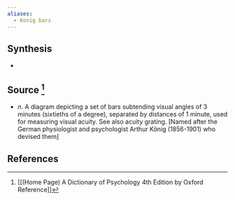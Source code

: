 ```yaml
---
aliases:
  - Konig bars
---
```

## Synthesis
- 
## Source [^1]
- $n$. A diagram depicting a set of bars subtending visual angles of 3 minutes (sixtieths of a degree), separated by distances of 1 minute, used for measuring visual acuity. See also acuity grating. \[Named after the German physiologist and psychologist Arthur König (1856-1901) who devised them]
## References

[^1]: [[(Home Page) A Dictionary of Psychology 4th Edition by Oxford Reference]]